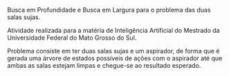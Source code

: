 Busca em Profundidade e Busca em Largura para o problema das duas salas sujas.

Atividade realizada para a matéria de Inteligência Artificial do Mestrado da Universidade Federal do Mato Grosso do Sul.

Problema consiste em ter duas salas sujas e um aspirador, de forma que é gerada uma árvore de estados possíveis de ações com o aspirador até que 
ambas as salas estejam limpas e chegue-se ao resultado esperado.
